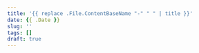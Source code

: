 ```yaml
---
title: '{{ replace .File.ContentBaseName "-" " " | title }}'
date: {{ .Date }}
slug: ''
tags: []
draft: true
---
```

